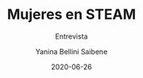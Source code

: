 ---
title: "Mujeres en STEAM"
subtitle: "Entrevista"
excerpt: "Mujeres en STEAM. ¿Quién es Yanina Bellini Saibene? por Las de Sistemas"
date: 2020-06-26
date_end: "2020-06-26"
author: "Yanina Bellini Saibene"
location: ""
event: "Mujeres en STEAM por Las de Sistemas"
event_url: 
draft: false
# layout options: single, single-sidebar
layout: single
categories:
- Interview
- Community
- Español
tags:
- Community
links:
- icon: youtube
  icon_pack: fas
  name: video 
  url: https://youtu.be/_SmnmK6DgOg
---